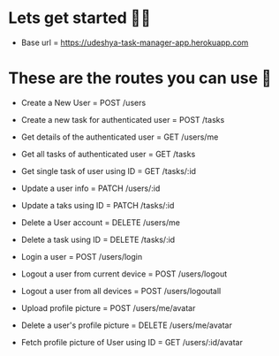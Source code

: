 # Lets get started 🥳🥳

  - Base url = https://udeshya-task-manager-app.herokuapp.com
  
# These are the routes you can use 🥰

  - Create a New User = POST /users
  
  - Create a new task for authenticated user = POST /tasks
  
  - Get details of the authenticated user = GET /users/me
  
  - Get all tasks of authenticated user = GET /tasks
  
  - Get single task of user using ID = GET /tasks/:id
  
  - Update a user info = PATCH /users/:id
  
  - Update a taks using ID = PATCH /tasks/:id
  
  - Delete a User account = DELETE /users/me
  
  - Delete a task using ID = DELETE /tasks/:id
  
  - Login a user = POST /users/login
  
  - Logout a user from current device = POST /users/logout
  
  - Logout a user from all devices = POST /users/logoutall
  
  - Upload profile picture = POST /users/me/avatar
  
  - Delete a user's profile picture = DELETE /users/me/avatar
  
  - Fetch profile picture of User using ID = GET /users/:id/avatar
